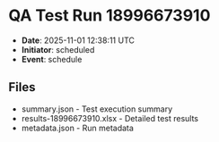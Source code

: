 # QA Test Run 18996673910

- **Date**: 2025-11-01 12:38:11 UTC
- **Initiator**: scheduled
- **Event**: schedule

## Files
- summary.json - Test execution summary
- results-18996673910.xlsx - Detailed test results
- metadata.json - Run metadata
